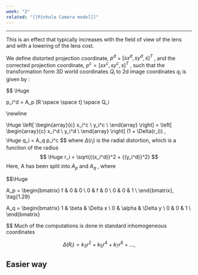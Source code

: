```yaml
---
week: "2"
related: "[[Pinhole Camera model]]"
---
```


---

This is an effect that typically increases with the field of view of the lens and with a lowering of the lens cost.  

We define distorted projection coordinate, $p^d$ = $[sx^d,sy^d,s]^T$ , and the corrected projection coordinate, $p^c = [sx^c,sy^c,s]^T$ , such that the transformation form 3D world coordinates $Q_i$ to 2d image coordinates $q_i$ is given by : 

$$ 
\Huge 

p_i^d = A_p [R \space \space t] \space Q_i 

\newline




$$
$$ \Huge 
\left[ \begin{array}{c} x_i^c \\ y_i^c \\ \end{array} \right] = \left[ \begin{array}{c} x_i^d \\ y_i^d \\ \end{array} \right] (1 + \Delta(r_i)) , 
$$
$$
\Huge q_i = A_q p_i^c 
$$
where $\Delta(r_i)$ is the radial distortion, which is a function of the radius 
$$ 
\Huge 
r_i = \sqrt{{(x_i^d)}^2 + {(y_i^d)}^2}
$$
Here, A has been split into $A_p$ and $A_q$ , where 

$$\Huge 

A_p = \begin{bmatrix}
f & 0 & 0 \\
0 & f & 0 \\
0 & 0 & 1 \\
\end{bmatrix}, \tag{1.29}



A_q = \begin{bmatrix}
1 & \beta & \Delta x \\
0 & \alpha & \Delta y \\
0 & 0 & 1 \\
\end{bmatrix}


$$
Much of the computations is done in standard inhomogeneous coordinates


$$ \Delta(R_i) = k_3r^2 + k_5r^4+k_7r^6+...,
$$


## Easier way 




